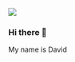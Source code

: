 ![](https://tenor.com/bMiv4.gif)

### Hi there 👋
My name is David

<!--
learning DAW on Estudis Politècnics de Barcelona!!!
-->
